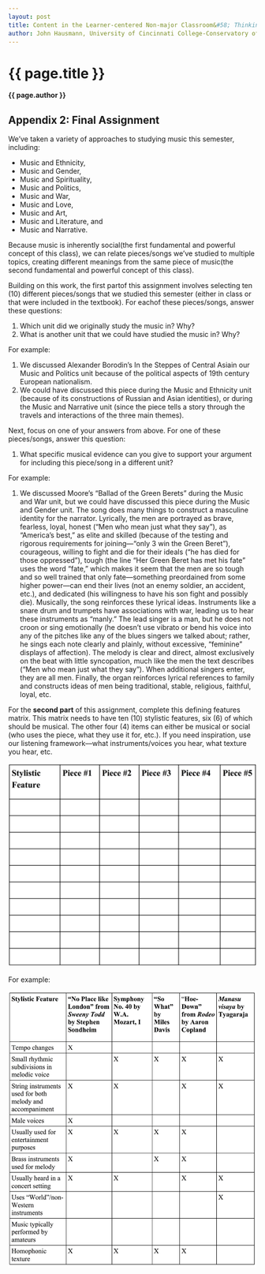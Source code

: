 ```yaml
---
layout: post
title: Content in the Learner-centered Non-major Classroom&#58; Thinking and Listening Like a Musicologist
author: John Hausmann, University of Cincinnati College-Conservatory of Music
---
```


{{ page.title }}
================
**{{ page.author }}**

## Appendix 2&#58; Final Assignment

We’ve taken a variety of approaches to studying music this semester, including:

-   Music and Ethnicity,
-   Music and Gender,
-   Music and Spirituality,
-   Music and Politics,
-   Music and War,
-   Music and Love,
-   Music and Art,
-   Music and Literature, and
-   Music and Narrative.

Because music is inherently social(the first fundamental and powerful concept of this class), we can relate pieces/songs we’ve studied to multiple topics, creating different meanings from the same piece of music(the second fundamental and powerful concept of this class).

Building on this work, the first partof this assignment involves selecting ten (10) different pieces/songs that we studied this semester (either in class or that were included in the textbook). For eachof these pieces/songs, answer these questions:

1.  Which unit did we originally study the music in? Why?
2.  What is another unit that we could have studied the music in? Why?

For example:

1.  We discussed Alexander Borodin’s In the Steppes of Central Asiain our Music and Politics unit because of the political aspects of 19th century European nationalism.
2.  We could have discussed this piece during the Music and Ethnicity unit (because of its constructions of Russian and Asian identities), or during the Music and Narrative unit (since the piece tells a story through the travels and interactions of the three main themes).

Next, focus on one of your answers from above. For one of these pieces/songs, answer this question:

1.  What specific musical evidence can you give to support your argument for including this piece/song in a different unit?

For example:

1.  We discussed Moore’s “Ballad of the Green Berets” during the Music and War unit, but we could have discussed this piece during the Music and Gender unit. The song does many things to construct a masculine identity for the narrator. Lyrically, the men are portrayed as brave, fearless, loyal, honest (“Men who mean just what they say”), as “America’s best,” as elite and skilled (because of the testing and rigorous requirements for joining—“only 3 win the Green Beret”), courageous, willing to fight and die for their ideals (“he has died for those oppressed”), tough (the line “Her Green Beret has met his fate” uses the word “fate,” which makes it seem that the men are so tough and so well trained that only fate––something preordained from some higher power––can end their lives (not an enemy soldier, an accident, etc.), and dedicated (his willingness to have his son fight and possibly die). Musically, the song reinforces these lyrical ideas. Instruments like a snare drum and trumpets have associations with war, leading us to hear these instruments as “manly.” The lead singer is a man, but he does not croon or sing emotionally (he doesn’t use vibrato or bend his voice into any of the pitches like any of the blues singers we talked about; rather, he sings each note clearly and plainly, without excessive, “feminine” displays of affection). The melody is clear and direct, almost exclusively on the beat with little syncopation, much like the men the text describes (“Men who mean just what they say”). When additional singers enter, they are all men. Finally, the organ reinforces lyrical references to family and constructs ideas of men being traditional, stable, religious, faithful, loyal, etc.

For the **second part** of this assignment, complete this defining features matrix. This matrix needs to have ten (10) stylistic features, six (6) of which should be musical. The other four (4) items can either be musical or social (who uses the piece, what they use it for, etc.). If you need inspiration, use our listening framework––what instruments/voices you hear, what texture you hear, etc.

[![](images/JH-image00.jpg)](images/JH-image00.jpg)

For example:

[![](images/JH-image01.jpg)](images/JH-image01.jpg)